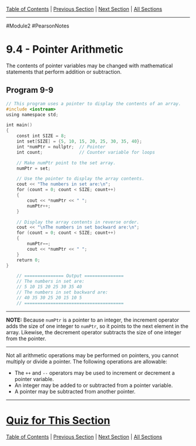 [Table of Contents](/README.md) | [Previous Section](9.3%20-%20The%20Relationship%20Between%20Arrays%20and%20Pointers.md) | [Next Section](9.5%20-%20Initializing%20Pointers.md) | [All Sections](/Module%202/Pearson%20Notes/) <br />
***
#Module2 #PearsonNotes 
# 9.4 - Pointer Arithmetic
The contents of pointer variables may be changed with mathematical statements that perform addition or subtraction.

## Program 9-9
```c++
// This program uses a pointer to display the contents of an array. 
#include <iostream> 
using namespace std; 

int main() 
{ 
    const int SIZE = 8; 
    int set[SIZE] = {5, 10, 15, 20, 25, 30, 35, 40}; 
    int *numPtr = nullptr;  // Pointer 
    int count;              // Counter variable for loops 

    // Make numPtr point to the set array. 
    numPtr = set; 

    // Use the pointer to display the array contents. 
    cout << "The numbers in set are:\n"; 
    for (count = 0; count < SIZE; count++) 
    { 
        cout << *numPtr << " "; 
        numPtr++; 
    } 

    // Display the array contents in reverse order. 
    cout << "\nThe numbers in set backward are:\n"; 
    for (count = 0; count < SIZE; count++) 
    { 
        numPtr−−; 
        cout << *numPtr << " "; 
    } 
    return 0; 
}

	// =============== Output ===============
	// The numbers in set are:
	// 5 10 15 20 25 30 35 40
	// The numbers in set backward are:
	// 40 35 30 25 20 15 10 5
	// ======================================
```

***
**NOTE:** Because `numPtr` is a pointer to an integer, the increment operator adds the size of one integer to `numPtr`, so it points to the next element in the array. Likewise, the decrement operator subtracts the size of one integer from the pointer.
***

Not all arithmetic operations may be performed on pointers, you cannot multiply or divide a pointer. The following operations are allowable:
- The `++` and `--` operators may be used to increment or decrement a pointer variable.
- An integer may be added to or subtracted from a pointer variable.
- A pointer may be subtracted from another pointer.
***
# [Quiz for This Section](!%20Unit%209%20Answers.md#Quiz-9-4)
[Table of Contents](/README.md) | [Previous Section](9.3%20-%20The%20Relationship%20Between%20Arrays%20and%20Pointers.md) | [Next Section](9.5%20-%20Initializing%20Pointers.md) | [All Sections](/Module%202/Pearson%20Notes/) 